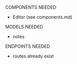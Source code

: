 COMPONENTS NEEDED
- Editor (see components.md)

MODELS NEEDED
- notes

ENDPOINTS NEEDED
- routes already exist
